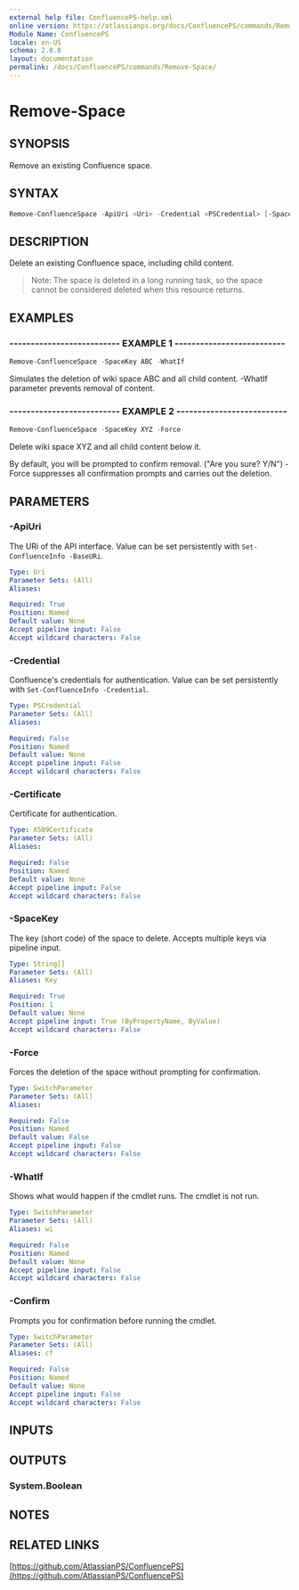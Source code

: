 ```yaml
---
external help file: ConfluencePS-help.xml
online version: https://atlassianps.org/docs/ConfluencePS/commands/Remove-Space/
Module Name: ConfluencePS
locale: en-US
schema: 2.0.0
layout: documentation
permalink: /docs/ConfluencePS/commands/Remove-Space/
---
```

# Remove-Space

## SYNOPSIS

Remove an existing Confluence space.

## SYNTAX

```powershell
Remove-ConfluenceSpace -ApiUri <Uri> -Credential <PSCredential> [-SpaceKey] <String[]> [-Force] [-WhatIf] [-Confirm]
```

## DESCRIPTION

Delete an existing Confluence space, including child content.

> Note: The space is deleted in a long running task, so the space cannot be considered deleted when this resource returns.

## EXAMPLES

### -------------------------- EXAMPLE 1 --------------------------

```powershell
Remove-ConfluenceSpace -SpaceKey ABC -WhatIf
```

Simulates the deletion of wiki space ABC and all child content.
-WhatIf parameter prevents removal of content.

### -------------------------- EXAMPLE 2 --------------------------

```powershell
Remove-ConfluenceSpace -SpaceKey XYZ -Force
```

Delete wiki space XYZ and all child content below it.

By default, you will be prompted to confirm removal. ("Are you sure? Y/N")
-Force suppresses all confirmation prompts and carries out the deletion.

## PARAMETERS

### -ApiUri

The URi of the API interface.
Value can be set persistently with `Set-ConfluenceInfo -BaseURi`.

```yaml
Type: Uri
Parameter Sets: (All)
Aliases:

Required: True
Position: Named
Default value: None
Accept pipeline input: False
Accept wildcard characters: False
```

### -Credential

Confluence's credentials for authentication.
Value can be set persistently with `Set-ConfluenceInfo -Credential`.

```yaml
Type: PSCredential
Parameter Sets: (All)
Aliases:

Required: False
Position: Named
Default value: None
Accept pipeline input: False
Accept wildcard characters: False
```

### -Certificate

Certificate for authentication.

```yaml
Type: X509Certificate
Parameter Sets: (All)
Aliases:

Required: False
Position: Named
Default value: None
Accept pipeline input: False
Accept wildcard characters: False
```

### -SpaceKey

The key (short code) of the space to delete.
Accepts multiple keys via pipeline input.

```yaml
Type: String[]
Parameter Sets: (All)
Aliases: Key

Required: True
Position: 1
Default value: None
Accept pipeline input: True (ByPropertyName, ByValue)
Accept wildcard characters: False
```

### -Force

Forces the deletion of the space without prompting for confirmation.

```yaml
Type: SwitchParameter
Parameter Sets: (All)
Aliases:

Required: False
Position: Named
Default value: False
Accept pipeline input: False
Accept wildcard characters: False
```

### -WhatIf

Shows what would happen if the cmdlet runs.
The cmdlet is not run.

```yaml
Type: SwitchParameter
Parameter Sets: (All)
Aliases: wi

Required: False
Position: Named
Default value: None
Accept pipeline input: False
Accept wildcard characters: False
```

### -Confirm

Prompts you for confirmation before running the cmdlet.

```yaml
Type: SwitchParameter
Parameter Sets: (All)
Aliases: cf

Required: False
Position: Named
Default value: None
Accept pipeline input: False
Accept wildcard characters: False
```

## INPUTS

## OUTPUTS

### System.Boolean

## NOTES

## RELATED LINKS

[https://github.com/AtlassianPS/ConfluencePS](https://github.com/AtlassianPS/ConfluencePS)
